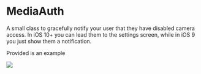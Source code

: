 # MediaAuth

A small class to gracefully notify your user that they have disabled camera access. In iOS 10+ you can lead them to the settings 
screen, while in iOS 9 you just show them a notification.

Provided is an example

![](https://i.imgur.com/JIzEaL7.gifv)
